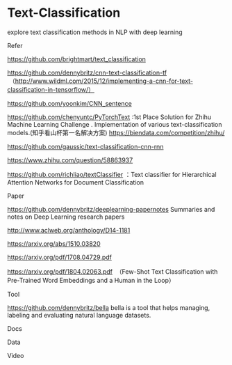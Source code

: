 # Text-Classification
explore text classification methods in NLP with deep learning


Refer

https://github.com/brightmart/text_classification 

https://github.com/dennybritz/cnn-text-classification-tf  （http://www.wildml.com/2015/12/implementing-a-cnn-for-text-classification-in-tensorflow/）


https://github.com/yoonkim/CNN_sentence

https://github.com/chenyuntc/PyTorchText :1st Place Solution for Zhihu Machine Learning Challenge . Implementation of various text-classification models.(知乎看山杯第一名解决方案) https://biendata.com/competition/zhihu/

https://github.com/gaussic/text-classification-cnn-rnn

https://www.zhihu.com/question/58863937

https://github.com/richliao/textClassifier ：Text classifier for Hierarchical Attention Networks for Document Classification


Paper

https://github.com/dennybritz/deeplearning-papernotes Summaries and notes on Deep Learning research papers

http://www.aclweb.org/anthology/D14-1181

https://arxiv.org/abs/1510.03820

https://arxiv.org/pdf/1708.04729.pdf

https://arxiv.org/pdf/1804.02063.pdf  （Few-Shot Text Classification with Pre-Trained Word
Embeddings and a Human in the Loop）

Tool

https://github.com/dennybritz/bella bella is a tool that helps managing, labeling and evaluating natural language datasets.



Docs


Data

Video

